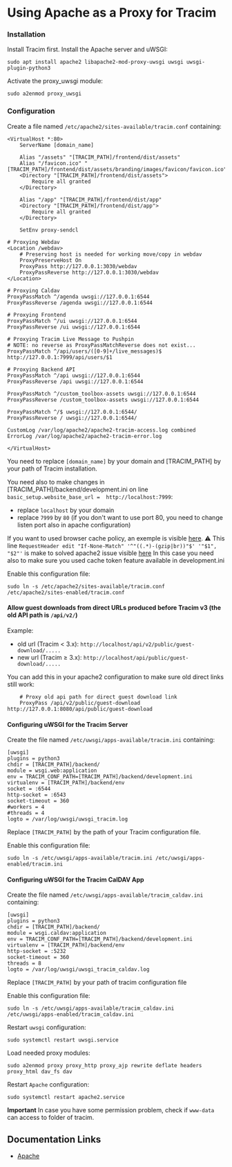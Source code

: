 # Using Apache as a Proxy for Tracim #

### Installation ###

Install Tracim first.
Install the Apache server and uWSGI:

    sudo apt install apache2 libapache2-mod-proxy-uwsgi uwsgi uwsgi-plugin-python3

Activate the proxy_uwsgi module:

    sudo a2enmod proxy_uwsgi

### Configuration ###

Create a file named `/etc/apache2/sites-available/tracim.conf` containing:

    <VirtualHost *:80>
        ServerName [domain_name]

        Alias "/assets" "[TRACIM_PATH]/frontend/dist/assets"
        Alias "/favicon.ico" "[TRACIM_PATH]/frontend/dist/assets/branding/images/favicon/favicon.ico"
        <Directory "[TRACIM_PATH]/frontend/dist/assets">
            Require all granted
        </Directory>

        Alias "/app" "[TRACIM_PATH]/frontend/dist/app"
        <Directory "[TRACIM_PATH]/frontend/dist/app">
            Require all granted
        </Directory>

        SetEnv proxy-sendcl

    # Proxying Webdav
    <Location /webdav>
        # Preserving host is needed for working move/copy in webdav
        ProxyPreserveHost On
        ProxyPass http://127.0.0.1:3030/webdav
        ProxyPassReverse http://127.0.0.1:3030/webdav
    </Location>

    # Proxying Caldav
    ProxyPassMatch ^/agenda uwsgi://127.0.0.1:6544
    ProxyPassReverse /agenda uwsgi://127.0.0.1:6544

    # Proxying Frontend
    ProxyPassMatch ^/ui uwsgi://127.0.0.1:6544
    ProxyPassReverse /ui uwsgi://127.0.0.1:6544

    # Proxying Tracim Live Message to Pushpin
    # NOTE: no reverse as ProxyPassMatchReverse does not exist...
    ProxyPassMatch ^/api/users/([0-9]+/live_messages)$ http://127.0.0.1:7999/api/users/$1

    # Proxying Backend API
    ProxyPassMatch ^/api uwsgi://127.0.0.1:6544
    ProxyPassReverse /api uwsgi://127.0.0.1:6544

    ProxyPassMatch ^/custom_toolbox-assets uwsgi://127.0.0.1:6544
    ProxyPassReverse /custom_toolbox-assets uwsgi://127.0.0.1:6544

    ProxyPassMatch ^/$ uwsgi://127.0.0.1:6544/
    ProxyPassReverse / uwsgi://127.0.0.1:6544/

    CustomLog /var/log/apache2/apache2-tracim-access.log combined
    ErrorLog /var/log/apache2/apache2-tracim-error.log

    </VirtualHost>

You need to replace `[domain_name]` by your domain and [TRACIM_PATH] by your path of Tracim installation.

You need also to make changes in [TRACIM_PATH]/backend/development.ini on line `basic_setup.website_base_url =  http://localhost:7999`:
  - replace `localhost` by your domain
  - replace `7999` by `80` (if you don't want to use port 80, you need to change listen port also in apache configuration)

If you want to used browser cache policy, an exemple is visible [here](https://github.com/tracim/tracim/blob/develop/tools_docker/Debian_Uwsgi/apache2.conf.sample).
:warning: This line `RequestHeader edit "If-None-Match" '^"((.*)-(gzip|br))"$' '"$1", "$2"'` is make to solved apache2 issue visible [here](https://bz.apache.org/bugzilla/show_bug.cgi?id=45023#c26)
In this case you need also to make sure you used cache token feature available in development.ini

Enable this configuration file:

    sudo ln -s /etc/apache2/sites-available/tracim.conf /etc/apache2/sites-enabled/tracim.conf

#### Allow guest downloads from direct URLs produced before Tracim v3 (the old API path is `/api/v2/`)

Example:
- old url (Tracim < 3.x): `http://localhost/api/v2/public/guest-download/.....`
- new url (Tracim ≥ 3.x): `http://localhost/api/public/guest-download/.....`

You can add this in your apache2 configuration to make sure old direct links still work:
~~~
    # Proxy old api path for direct guest download link
    ProxyPass /api/v2/public/guest-download http://127.0.0.1:8080/api/public/guest-download
~~~

#### Configuring uWSGI for the Tracim Server

Create the file named `/etc/uwsgi/apps-available/tracim.ini` containing:

    [uwsgi]
    plugins = python3
    chdir = [TRACIM_PATH]/backend/
    module = wsgi.web:application
    env = TRACIM_CONF_PATH=[TRACIM_PATH]/backend/development.ini
    virtualenv = [TRACIM_PATH]/backend/env
    socket = :6544
    http-socket = :6543
    socket-timeout = 360
    #workers = 4
    #threads = 4
    logto = /var/log/uwsgi/uwsgi_tracim.log

Replace `[TRACIM_PATH]` by the path of your Tracim configuration file.

Enable this configuration file:

    sudo ln -s /etc/uwsgi/apps-available/tracim.ini /etc/uwsgi/apps-enabled/tracim.ini

#### Configuring uWSGI for the Tracim CalDAV App

Create the file named `/etc/uwsgi/apps-available/tracim_caldav.ini` containing:

    [uwsgi]
    plugins = python3
    chdir = [TRACIM_PATH]/backend/
    module = wsgi.caldav:application
    env = TRACIM_CONF_PATH=[TRACIM_PATH]/backend/development.ini
    virtualenv = [TRACIM_PATH]/backend/env
    http-socket = :5232
    socket-timeout = 360
    threads = 8
    logto = /var/log/uwsgi/uwsgi_tracim_caldav.log

Replace `[TRACIM_PATH]` by your path of tracim configuration file

Enable this configuration file:

    sudo ln -s /etc/uwsgi/apps-available/tracim_caldav.ini /etc/uwsgi/apps-enabled/tracim_caldav.ini

Restart `uwsgi` configuration:

    sudo systemctl restart uwsgi.service

Load needed proxy modules:

    sudo a2enmod proxy proxy_http proxy_ajp rewrite deflate headers proxy_html dav_fs dav

Restart `Apache` configuration:

    sudo systemctl restart apache2.service

**Important**
In case you have some permission problem, check if `www-data` can access to folder of tracim.

## Documentation Links ##

* [Apache](https://httpd.apache.org/docs/2.4/)

